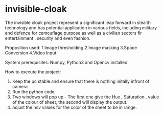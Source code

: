 # invisible-cloak
The invisible cloak project represent a significant leap forward in stealth technology and has potential application in various fields, including military and defence for camouflage purpose as well as a civilian sectors fir entertainment , security and even fashion.

Proposition used:
1.Image thresholding
2.Image masking 
3.Space Conversion
4.Video Input

System prerequisites: Numpy, Python3 and Opencv installed

How to execute the project:
1. Keep the pc stable and ensure that there is nothing initally infront of camera
2. Run the python code
3. Two windows will pop up:- The first one give the Hue , Saturation , value of the colour of sheet, the second will display the output.
4. adjust the hsv values for the color of the sheet to be in range.

